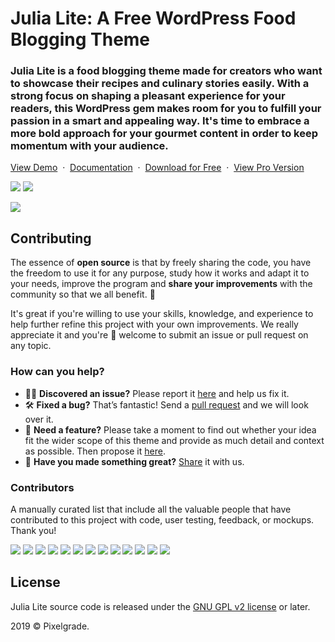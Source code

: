 # Julia Lite: A Free WordPress Food Blogging Theme
### Julia Lite is a food blogging theme made for creators who want to showcase their recipes and culinary stories easily. With a strong focus on shaping a pleasant experience for your readers, this WordPress gem makes room for you to fulfill your passion in a smart and appealing way. It's time to embrace a more bold approach for your gourmet content in order to keep momentum with your audience.

[View Demo](https://demos.pixelgrade.com/julia-lite/) &nbsp;·&nbsp; [Documentation](https://pixelgrade.com/julia-lite-documentation/) &nbsp;·&nbsp; [Download for Free](https://downloads.wordpress.org/theme/julia-lite.latest-stable.zip) &nbsp;·&nbsp; [View Pro Version](https://pixelgrade.com/themes/julia-pro/)

[![](https://img.shields.io/github/issues-closed/pixelgrade/julia-lite.svg?color=6cc644&label=Issues)](https://github.com/pixelgrade/julia-lite/issues?utf8=%E2%9C%93&q=is%3Aissue+is%3Aclosed+) [![](https://img.shields.io/github/issues/pixelgrade/julia-lite.svg?color=4078c0&label=%20)](https://github.com/pixelgrade/julia-lite/issues?utf8=%E2%9C%93&q=is%3Aissue+is%3Aopen)

[![](https://user-images.githubusercontent.com/46342490/61282144-7979d680-a7c3-11e9-8b32-77c075c4c9f7.jpg)](https://pixelgrade.com/themes/julia-lite/)

## Contributing
The essence of **open source** is that by freely sharing the code, you have the freedom to use it for any purpose, study how it works and adapt it to your needs, improve the program and **share your improvements** with the community so that we all benefit. 🙏

It's great if you're willing to use your skills, knowledge, and experience to help further refine this project with your own improvements. We really appreciate it and you're 💯 welcome to submit an issue or pull request on any topic.

### How can you help?
-  🕵️‍♀️ **Discovered an issue?** Please report it [here](https://github.com/pixelgrade/julia-lite/issues/new "here") and help us fix it.
- 🛠 **Fixed a bug?** That’s fantastic! Send a [pull request](https://github.com/pixelgrade/julia-lite/pulls "pull request") and we will look over it.
- 🔮 **Need a feature?** Please take a moment to find out whether your idea fit the wider scope of this theme and provide as much detail and context as possible. Then propose it [here](https://github.com/pixelgrade/julia-lite/issues/new).
- 💎 **Have you made something great?** [Share](https://github.com/pixelgrade/julia-lite/issues/new "Share") it with us.

### Contributors
A manually curated list that include all the valuable people that have contributed to this project with code, user testing, feedback, or mockups. Thank you!

[![](https://github.com/raduconst.png?size=64)](https://github.com/raduconst) [![](https://github.com/georgeolaru.png?size=64)](https://github.com/georgeolaru) [![](https://github.com/vladolaru.png?size=64)](https://github.com/vladolaru) [![](https://github.com/razwan.png?size=64)](https://github.com/razwan)  [![](https://github.com/alinclamba.png?size=64)](https://github.com/alinclamba) [![](https://github.com/oanafilip.png?size=64)](https://github.com/oanafilip)  [![](https://github.com/andreilupu.png?size=64)](https://github.com/andreilupu)  [![](https://github.com/cristian-frumusanu.png?size=64)](https://github.com/cristian-frumusanu) [![](https://github.com/BurloiuCosmin.png?size=64)](https://github.com/BurloiuCosmin) [![](https://github.com/madalingorbanescu.png?size=64)](https://github.com/madalingorbanescu)  [![](https://github.com/ilincaroman.png?size=64)](https://github.com/ilincaroman) [![](https://github.com/srzvan.png?size=64)](https://github.com/srzvan) [![](https://github.com/alexandra-budeanu.png?size=64)](https://github.com/alexandra-budeanu)

## License
Julia Lite source code is released under the [GNU GPL v2 license](https://www.gnu.org/licenses/gpl-2.0.html) or later.

2019 © Pixelgrade.
